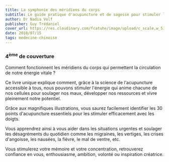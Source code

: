 ```yaml
---
title: La symphonie des méridiens du corps
subtitle: Le guide pratique d'acupuncture et de sagesse pour stimuler l'énergie vitale
author: Dr Nadia Volf
publisher: Guy Trédaniel
cover_url: https://res.cloudinary.com/fcatuhe/image/upload/c_scale,w_512/v1711899163/raphaele-rodellar.fr/bibliotheque/9782813222480.jpg
date: 2018/07/15
tags: medecine-chinoise
---
```


### 4<sup>ème</sup> de couverture

Comment fonctionnent les méridiens du corps qui permettent la circulation de notre énergie vitale ?

Ce livre unique explique comment, grâce à la science de l'acupuncture accessible à tous, nous pouvons stimuler l'énergie qui anime chacune de nos cellules pour soulager nos maux, développer nos ressources et vivre pleinement notre potentiel.

Grâce aux magnifiques illustrations, vous saurez facilement identifier les 30 points d'acupuncture essentiels pour les stimuler efficacement avec les doigts.

Vous apprendrez ainsi à vous aider dans les situations urgentes et soulager les désagréments du quotidien comme les migraines, les vertiges, les crises d'angoisse, les nausées, la fièvre, le mal de ventre, etc.

Vous stimulerez votre mémoire et votre concentration, retrouverez confiance en vous, enthousiasme, ambition, volonté ou inspiration créatrice.
